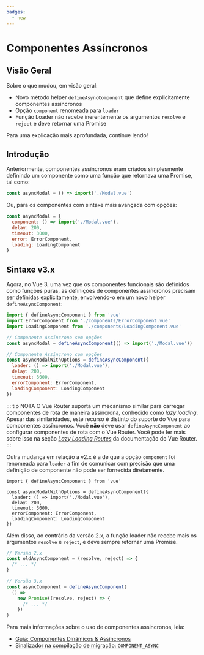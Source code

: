 ```yaml
---
badges:
  - new
---
```


# Componentes Assíncronos <MigrationBadges :badges="$frontmatter.badges" />

## Visão Geral

Sobre o que mudou, em visão geral:

- Novo método helper `defineAsyncComponent` que define explicitamente componentes assíncronos
- Opção `component` renomeada para `loader`
- Função Loader não recebe inerentemente os argumentos `resolve` e `reject` e deve retornar uma Promise

Para uma explicação mais aprofundada, continue lendo!

## Introdução

Anteriormente, componentes assíncronos eram criados simplesmente definindo um componente como uma função que retornava uma Promise, tal como:

```js
const asyncModal = () => import('./Modal.vue')
```

Ou, para os componentes com sintaxe mais avançada com opções:

```js
const asyncModal = {
  component: () => import('./Modal.vue'),
  delay: 200,
  timeout: 3000,
  error: ErrorComponent,
  loading: LoadingComponent
}
```

## Sintaxe v3.x

Agora, no Vue 3, uma vez que os componentes funcionais são definidos como funções puras, as definições de componentes assíncronos precisam ser definidas explicitamente, envolvendo-o em um novo helper `defineAsyncComponent`:

```js
import { defineAsyncComponent } from 'vue'
import ErrorComponent from './components/ErrorComponent.vue'
import LoadingComponent from './components/LoadingComponent.vue'

// Componente Assíncrono sem opções
const asyncModal = defineAsyncComponent(() => import('./Modal.vue'))

// Componente Assíncrono com opções
const asyncModalWithOptions = defineAsyncComponent({
  loader: () => import('./Modal.vue'),
  delay: 200,
  timeout: 3000,
  errorComponent: ErrorComponent,
  loadingComponent: LoadingComponent
})
```

::: tip NOTA
O Vue Router suporta um mecanismo similar para carregar componentes de rota de maneira assíncrona, conhecido como *lazy loading*. Apesar das similaridades, este recurso é distinto do suporte do Vue para componentes assíncronos. Você **não** deve usar `defineAsyncComponent` ao configurar componentes de rota com o Vue Router. Você pode ler mais sobre isso na seção [_Lazy Loading Routes_](https://next.router.vuejs.org/guide/advanced/lazy-loading.html) da documentação do Vue Router.
:::

Outra mudança em relação a v2.x é a de que a opção `component` foi renomeada para `loader` a fim de comunicar com precisão que uma definição de componente não pode ser fornecida diretamente.

```js{4}
import { defineAsyncComponent } from 'vue'

const asyncModalWithOptions = defineAsyncComponent({
  loader: () => import('./Modal.vue'),
  delay: 200,
  timeout: 3000,
  errorComponent: ErrorComponent,
  loadingComponent: LoadingComponent
})
```

Além disso, ao contrário da versão 2.x, a função loader não recebe mais os argumentos `resolve` e `reject`, e deve sempre retornar uma Promise.

```js
// Versão 2.x
const oldAsyncComponent = (resolve, reject) => {
  /* ... */
}

// Versão 3.x
const asyncComponent = defineAsyncComponent(
  () =>
    new Promise((resolve, reject) => {
      /* ... */
    })
)
```

Para mais informações sobre o uso de componentes assincronos, leia:

- [Guia: Componentes Dinâmicos & Assíncronos](/guide/component-dynamic-async.html#componentes-dinamicos-com-keep-alive)
- [Sinalizador na compilação de migração: `COMPONENT_ASYNC`](migration-build.html#configuracao-de-compatibilidade)
